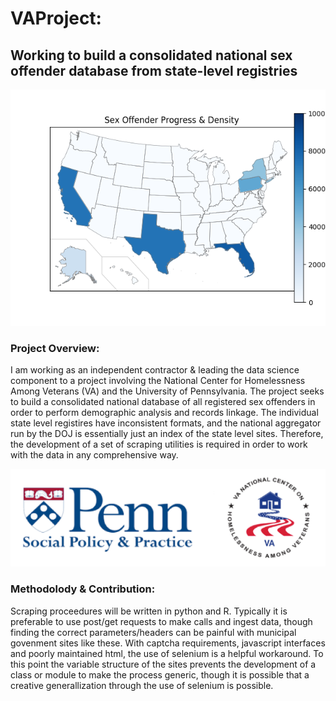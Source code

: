 # VAProject: 
## Working to build a consolidated national sex offender database from state-level registries

![alt text](https://github.com/emmettFC/selected-projects/blob/master/VAproject/admin/states-progress-map.png)

### Project Overview: 
I am working as an independent contractor & leading the data science component to a project involving the National Center for Homelessness Among Veterans (VA) and the University of Pennsylvania. The project seeks to build a consolidated national database of all registered sex offenders in order to perform demographic analysis and records linkage. The individual state level registires have inconsistent formats, and the national aggregator run by the DOJ is essentially just an index of the state level sites. Therefore, the development of a set of scraping utilities is required in order to work with the data in any comprehensive way. 

![alt text](https://github.com/emmettFC/selected-projects/blob/master/VAproject/admin/assets/project-partners-git.png)

### Methodolody & Contribution: 
Scraping proceedures will be written in python and R. Typically it is preferable to use post/get requests to make calls and ingest data, though finding the correct parameters/headers can be painful with municipal govenment sites like these. With captcha requirements, javascript interfaces and poorly maintained html, the use of selenium is a helpful workaround. To this point the variable structure of the sites prevents the development of a class or module to make the process generic, though it is possible that a creative generallization through the use of selenium is possible. 



